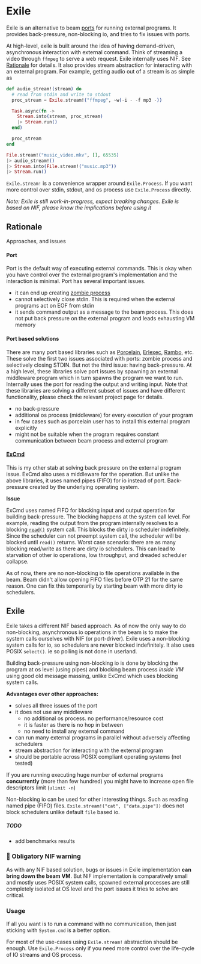 # Exile

Exile is an alternative to beam [ports](https://hexdocs.pm/elixir/Port.html) for running external programs. It provides back-pressure, non-blocking io, and tries to fix issues with ports.

At high-level, exile is built around the idea of having demand-driven, asynchronous interaction with external command. Think of streaming a video through `ffmpeg` to serve a web request. Exile internally uses NIF. See [Rationale](#rationale) for details. It also provides stream abstraction for interacting with an external program. For example, getting audio out of a stream is as simple as
``` elixir
def audio_stream!(stream) do
  # read from stdin and write to stdout
  proc_stream = Exile.stream!("ffmpeg", ~w(-i - -f mp3 -))

  Task.async(fn ->
    Stream.into(stream, proc_stream)
    |> Stream.run()
  end)

  proc_stream
end

File.stream!("music_video.mkv", [], 65535)
|> audio_stream!()
|> Stream.into(File.stream!("music.mp3"))
|> Stream.run()
```

`Exile.stream!` is a convenience wrapper around `Exile.Process`. If you want more control over stdin, stdout, and os process use `Exile.Process` directly.

*Note: Exile is still work-in-progress, expect breaking changes. Exile is based on NIF, please know the implications before using it*

## Rationale

Approaches, and issues

#### Port

Port is the default way of executing external commands. This is okay when you have control over the external program's implementation and the interaction is minimal. Port has several important issues.

* it can end up creating [zombie process](https://hexdocs.pm/elixir/Port.html#module-zombie-operating-system-processes)
* cannot selectively close stdin. This is required when the external programs act on EOF from stdin
* it sends command output as a message to the beam process. This does not put back pressure on the external program and leads exhausting VM memory

#### Port based solutions

There are many port based libraries such as [Porcelain](https://github.com/alco/porcelain/), [Erlexec](https://github.com/saleyn/erlexec), [Rambo](https://github.com/jayjun/rambo), etc. These solve the first two issues associated with ports: zombie process and selectively closing STDIN. But not the third issue: having back-pressure. At a high level, these libraries solve port issues by spawning an external middleware program which in turn spawns the program we want to run. Internally uses the port for reading the output and writing input. Note that these libraries are solving a different subset of issues and have different functionality, please check the relevant project page for details.

* no back-pressure
* additional os process (middleware) for every execution of your program
* in few cases such as porcelain user has to install this external program explicitly
* might not be suitable when the program requires constant communication between beam process and external program

#### [ExCmd](https://github.com/akash-akya/ex_cmd)

This is my other stab at solving back pressure on the external program issue. ExCmd also uses a middleware for the operation. But unlike the above libraries, it uses named pipes (FIFO) for io instead of port. Back-pressure created by the underlying operating system.

__Issue__

ExCmd uses named FIFO for blocking input and output operation for building back-pressure. The blocking happens at the system call level. For example, reading the output from the program internally resolves to a blocking [`read()`](http://man7.org/linux/man-pages/man2/read.2.html) system call. This blocks the dirty io scheduler indefinitely. Since the scheduler can not preempt system call, the scheduler will be blocked until `read()` returns. Worst case scenario: there are as many blocking read/write as there are dirty io schedulers. This can lead to starvation of other io operations, low throughput, and dreaded scheduler collapse.

As of now, there are no non-blocking io file operations available in the beam. Beam didn't allow opening FIFO files before OTP 21 for the same reason. One can fix this temporarily by starting beam with more dirty io schedulers.

## Exile

Exile takes a different NIF based approach. As of now the only way to do non-blocking, asynchronous io operations in the beam is to make the system calls ourselves with NIF (or port-driver). Exile uses a non-blocking system calls for io, so schedulers are never blocked indefinitely. It also uses POSIX `select()`. ie so polling is not done in userland.

Building back-pressure using non-blocking io is done by blocking the program at os level (using pipes) and blocking beam process *inside VM* using good old message massing, unlike ExCmd which uses blocking system calls.

**Advantages over other approaches:**

* solves all three issues of the port
* it does not use any middleware
  * no additional os process. no performance/resource cost
  * it is faster as there is no hop in between
  * no need to install any external command
* can run many external programs in parallel without adversely affecting schedulers
* stream abstraction for interacting with the external program
* should be portable across POSIX compliant operating systems (not tested)

If you are running executing huge number of external programs **concurrently** (more than few hundred) you might have to increase open file descriptors limit (`ulimit -n`)

Non-blocking io can be used for other interesting things. Such as reading named pipe (FIFO) files. `Exile.stream!("cat", ["data.pipe"])` does not block schedulers unlike default `file` based io.

##### TODO
* add benchmarks results


### 🚨 Obligatory NIF warning

As with any NIF based solution, bugs or issues in Exile implementation **can bring down the beam VM**. But NIF implementation is comparatively small and mostly uses POSIX system calls, spawned external processes are still completely isolated at OS level and the port issues it tries to solve are critical.


### Usage
If all you want is to run a command with no communication, then just sticking with `System.cmd` is a better option.

For most of the use-cases using `Exile.stream!` abstraction should be enough. Use `Exile.Process` only if you need more control over the life-cycle of IO streams and OS process.
